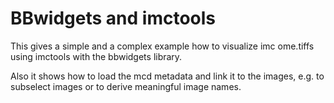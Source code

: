 BBwidgets and imctools
======

This gives a simple and a complex example how to visualize imc ome.tiffs using imctools with the bbwidgets library.

Also it shows how to load the mcd metadata and link it to the images, e.g. to subselect images or to derive meaningful image names.
